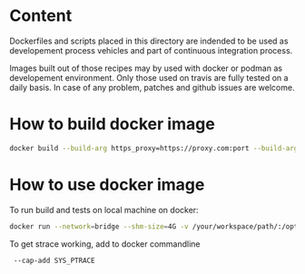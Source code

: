 # Content

Dockerfiles and scripts placed in this directory are indended to be used as
developement process vehicles and part of continuous integration process.

Images built out of those recipes may by used with docker or podman as
developement environment.
Only those used on travis are fully tested on a daily basis.
In case of any problem, patches and github issues are welcome.

# How to build docker image

```sh
docker build --build-arg https_proxy=https://proxy.com:port --build-arg http_proxy=http://proxy.com:port -t rpma:ubuntu-latest -f ./Dockerfile.ubuntu-latest .
```

# How to use docker image

To run build and tests on local machine on docker:

```sh
docker run --network=bridge --shm-size=4G -v /your/workspace/path/:/opt/workspace:z -w /opt/workspace/ -e PKG_CONFIG_PATH=/opt/rpma/lib/pkgconfig -it rpma:ubuntu-latest /bin/bash
```

To get strace working, add to docker commandline

```sh
 --cap-add SYS_PTRACE
```
